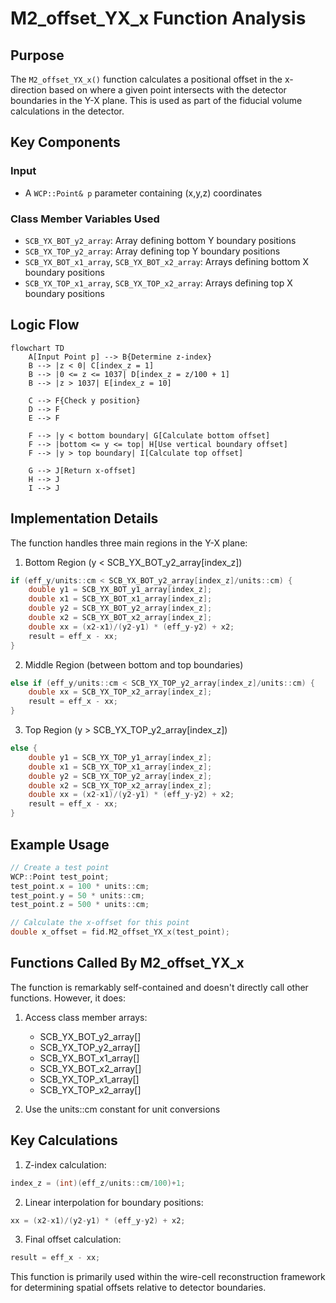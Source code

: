 # M2_offset_YX_x Function Analysis

## Purpose
The `M2_offset_YX_x()` function calculates a positional offset in the x-direction based on where a given point intersects with the detector boundaries in the Y-X plane. This is used as part of the fiducial volume calculations in the detector.

## Key Components

### Input
- A `WCP::Point& p` parameter containing (x,y,z) coordinates

### Class Member Variables Used
- `SCB_YX_BOT_y2_array`: Array defining bottom Y boundary positions
- `SCB_YX_TOP_y2_array`: Array defining top Y boundary positions 
- `SCB_YX_BOT_x1_array`, `SCB_YX_BOT_x2_array`: Arrays defining bottom X boundary positions
- `SCB_YX_TOP_x1_array`, `SCB_YX_TOP_x2_array`: Arrays defining top X boundary positions

## Logic Flow

```mermaid
flowchart TD
    A[Input Point p] --> B{Determine z-index}
    B --> |z < 0| C[index_z = 1]
    B --> |0 <= z <= 1037| D[index_z = z/100 + 1]
    B --> |z > 1037| E[index_z = 10]
    
    C --> F{Check y position}
    D --> F
    E --> F
    
    F --> |y < bottom boundary| G[Calculate bottom offset]
    F --> |bottom <= y <= top| H[Use vertical boundary offset]
    F --> |y > top boundary| I[Calculate top offset]
    
    G --> J[Return x-offset]
    H --> J
    I --> J
```

## Implementation Details

The function handles three main regions in the Y-X plane:

1. Bottom Region (y < SCB_YX_BOT_y2_array[index_z])
```cpp
if (eff_y/units::cm < SCB_YX_BOT_y2_array[index_z]/units::cm) {
    double y1 = SCB_YX_BOT_y1_array[index_z];
    double x1 = SCB_YX_BOT_x1_array[index_z];
    double y2 = SCB_YX_BOT_y2_array[index_z]; 
    double x2 = SCB_YX_BOT_x2_array[index_z];
    double xx = (x2-x1)/(y2-y1) * (eff_y-y2) + x2;
    result = eff_x - xx;
}
```

2. Middle Region (between bottom and top boundaries)
```cpp
else if (eff_y/units::cm < SCB_YX_TOP_y2_array[index_z]/units::cm) {
    double xx = SCB_YX_TOP_x2_array[index_z];
    result = eff_x - xx;
}
```

3. Top Region (y > SCB_YX_TOP_y2_array[index_z])
```cpp
else {
    double y1 = SCB_YX_TOP_y1_array[index_z];
    double x1 = SCB_YX_TOP_x1_array[index_z];
    double y2 = SCB_YX_TOP_y2_array[index_z];
    double x2 = SCB_YX_TOP_x2_array[index_z];
    double xx = (x2-x1)/(y2-y1) * (eff_y-y2) + x2;
    result = eff_x - xx;
}
```

## Example Usage

```cpp
// Create a test point
WCP::Point test_point;
test_point.x = 100 * units::cm;
test_point.y = 50 * units::cm;
test_point.z = 500 * units::cm;

// Calculate the x-offset for this point
double x_offset = fid.M2_offset_YX_x(test_point);
```

## Functions Called By M2_offset_YX_x

The function is remarkably self-contained and doesn't directly call other functions. However, it does:

1. Access class member arrays:
   - SCB_YX_BOT_y2_array[]
   - SCB_YX_TOP_y2_array[]
   - SCB_YX_BOT_x1_array[]
   - SCB_YX_BOT_x2_array[]
   - SCB_YX_TOP_x1_array[]
   - SCB_YX_TOP_x2_array[]

2. Use the units::cm constant for unit conversions

## Key Calculations

1. Z-index calculation:
```cpp
index_z = (int)(eff_z/units::cm/100)+1;
```

2. Linear interpolation for boundary positions:
```cpp
xx = (x2-x1)/(y2-y1) * (eff_y-y2) + x2;
```

3. Final offset calculation:
```cpp
result = eff_x - xx;
```

This function is primarily used within the wire-cell reconstruction framework for determining spatial offsets relative to detector boundaries.